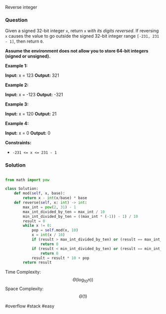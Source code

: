 Reverse integer

### Question

Given a signed 32-bit integer `x`, return `x` _with its digits reversed_. If reversing `x` causes the value to go outside the signed 32-bit integer range `[-231, 231 - 1]`, then return `0`.

**Assume the environment does not allow you to store 64-bit integers (signed or unsigned).**

**Example 1:**

**Input:** x = 123
**Output:** 321

**Example 2:**

**Input:** x = -123
**Output:** -321

**Example 3:**

**Input:** x = 120
**Output:** 21

**Example 4:**

**Input:** x = 0
**Output:** 0

**Constraints:**

-   `-231 <= x <= 231 - 1`

### Solution

```python

from math import pow

class Solution:
    def mod(self, x, base):
        return x - int(x/base) * base
    def reverse(self, x: int) -> int:
        max_int = pow(2, 31) - 1 
        max_int_divided_by_ten = max_int / 10
        min_int_divided_by_ten = ((max_int * (-1)) - 1) / 10
        result = 0
        while x != 0:
            pop = self.mod(x, 10)
            x = int(x / 10)
            if (result > max_int_divided_by_ten) or (result == max_int_divided_by_ten and pop > 7):
                return 0
            if (result < min_int_divided_by_ten) or (result == min_int_divided_by_ten and pop < -8):
                return 0
            result = result * 10 + pop
        return result
```

Time Complexity: $$\Theta(\log_{10} n))$$
Space Complexity:  $$\Theta(1)$$

#overflow #stack #easy 

